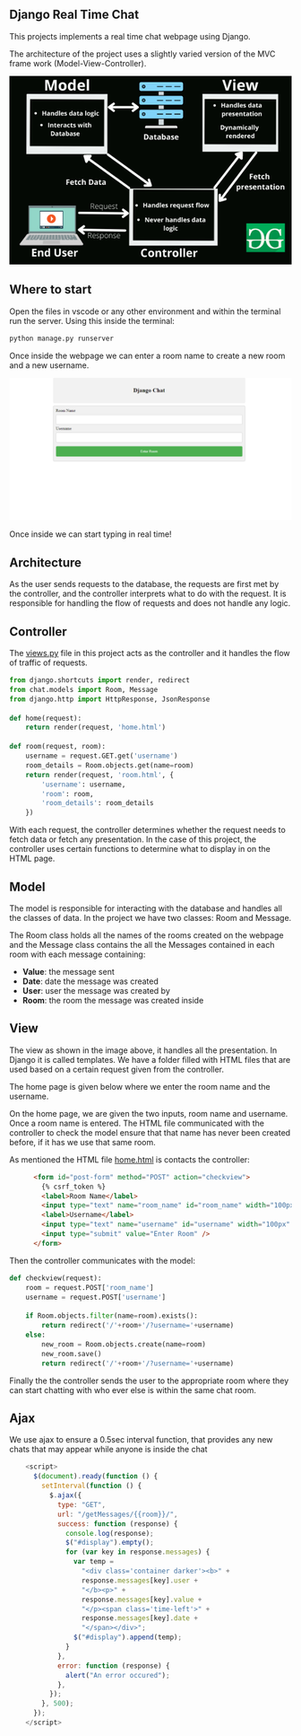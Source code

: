## Django Real Time Chat

This projects implements a real time chat webpage using Django.

The architecture of the project uses a slightly varied version of
the MVC frame work (Model-View-Controller).

![Django-Real-Time-Chat](MVC_Architecture.png)

## Where to start

Open the files in vscode or any other environment and within the terminal run the server.
Using this inside the terminal:

```bash
python manage.py runserver
```

Once inside the webpage we can enter a room name to create a new room and a new username.

![Homepage.png](Homepage.png)

Once inside we can start typing in real time!

## Architecture

As the user sends requests to the database, the requests are first met by the
controller, and the controller interprets what to do with the request. It is
responsible for handling the flow of requests and does not handle any logic.

## Controller

The [views.py](views.py) file in this project acts as the controller and it handles the
flow of traffic of requests.

```python
from django.shortcuts import render, redirect
from chat.models import Room, Message
from django.http import HttpResponse, JsonResponse

def home(request):
    return render(request, 'home.html')

def room(request, room):
    username = request.GET.get('username')
    room_details = Room.objects.get(name=room)
    return render(request, 'room.html', {
        'username': username,
        'room': room,
        'room_details': room_details
    })
```

With each request, the controller determines whether the request needs to fetch
data or fetch any presentation. In the case of this project, the controller uses
certain functions to determine what to display in on the HTML page.

## Model

The model is responsible for interacting with the database and handles all the
classes of data. In the project we have two classes: Room and Message.

The Room class holds all the names of the rooms created on the webpage and the Message class
contains the all the Messages contained in each room with each message containing:

- **Value**: the message sent
- **Date**: date the message was created
- **User**: user the message was created by
- **Room**: the room the message was created inside

## View

The view as shown in the image above, it handles all the presentation. In Django it
is called templates. We have a folder filled with HTML files that are used based on a
certain request given from the controller.

The home page is given below where we enter the room name and the username.

On the home page, we are given the two inputs, room name and username. Once a room name
is entered. The HTML file communicated with the controller to check the model ensure that
that name has never been created before, if it has we use that same room.

As mentioned the HTML file [home.html](templates/home.html) is contacts the controller:

```HTML
      <form id="post-form" method="POST" action="checkview">
        {% csrf_token %}
        <label>Room Name</label>
        <input type="text" name="room_name" id="room_name" width="100px" />
        <label>Username</label>
        <input type="text" name="username" id="username" width="100px" />
        <input type="submit" value="Enter Room" />
      </form>
```

Then the controller communicates with the model:

```python
def checkview(request):
    room = request.POST['room_name']
    username = request.POST['username']

    if Room.objects.filter(name=room).exists():
        return redirect('/'+room+'/?username='+username)
    else:
        new_room = Room.objects.create(name=room)
        new_room.save()
        return redirect('/'+room+'/?username='+username)
```

Finally the the controller sends the user to the appropriate room where they
can start chatting with who ever else is within the same chat room.

>

## Ajax

We use ajax to ensure a 0.5sec interval function, that provides any new chats that may
appear while anyone is inside the chat

```javascript
    <script>
      $(document).ready(function () {
        setInterval(function () {
          $.ajax({
            type: "GET",
            url: "/getMessages/{{room}}/",
            success: function (response) {
              console.log(response);
              $("#display").empty();
              for (var key in response.messages) {
                var temp =
                  "<div class='container darker'><b>" +
                  response.messages[key].user +
                  "</b><p>" +
                  response.messages[key].value +
                  "</p><span class='time-left'>" +
                  response.messages[key].date +
                  "</span></div>";
                $("#display").append(temp);
              }
            },
            error: function (response) {
              alert("An error occured");
            },
          });
        }, 500);
      });
    </script>
```
